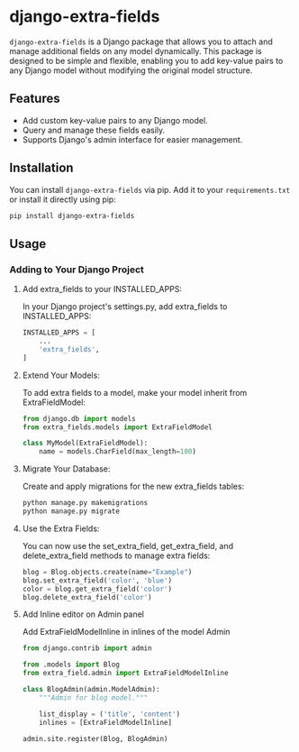 # django-extra-fields

`django-extra-fields` is a Django package that allows you to attach and manage additional fields on any model dynamically. This package is designed to be simple and flexible, enabling you to add key-value pairs to any Django model without modifying the original model structure.

## Features

- Add custom key-value pairs to any Django model.
- Query and manage these fields easily.
- Supports Django's admin interface for easier management.

## Installation

You can install `django-extra-fields` via pip. Add it to your `requirements.txt` or install it directly using pip:

```bash
pip install django-extra-fields
```

## Usage
### Adding to Your Django Project
1. Add extra_fields to your INSTALLED_APPS:

    In your Django project's settings.py, add extra_fields to INSTALLED_APPS:
    
    ```python
    INSTALLED_APPS = [
        ...
        'extra_fields',
    ]
    ```

2. Extend Your Models:

    To add extra fields to a model, make your model inherit from ExtraFieldModel:
    
    ```python
    from django.db import models
    from extra_fields.models import ExtraFieldModel

    class MyModel(ExtraFieldModel):
        name = models.CharField(max_length=100)
    ```

3. Migrate Your Database:

    Create and apply migrations for the new extra_fields tables:

    ```bash
    python manage.py makemigrations
    python manage.py migrate
    ```

4. Use the Extra Fields:

    You can now use the set_extra_field, get_extra_field, and delete_extra_field methods to manage extra fields:

    ```python
    blog = Blog.objects.create(name="Example")
    blog.set_extra_field('color', 'blue')
    color = blog.get_extra_field('color')
    blog.delete_extra_field('color')
    ```

5. Add Inline editor on Admin panel

    Add ExtraFieldModelInline in inlines of the model Admin
    ```python
    from django.contrib import admin

    from .models import Blog
    from extra_field.admin import ExtraFieldModelInline

    class BlogAdmin(admin.ModelAdmin):
        """Admin for blog model."""

        list_display = ('title', 'content')
        inlines = [ExtraFieldModelInline]

    admin.site.register(Blog, BlogAdmin)
    ```
